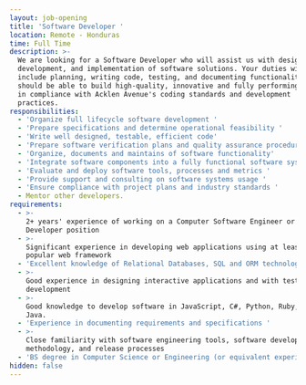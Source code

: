 ```yaml
---
layout: job-opening
title: 'Software Developer '
location: Remote - Honduras
time: Full Time
description: >-
  We are looking for a Software Developer who will assist us with design,
  development, and implementation of software solutions. Your duties will
  include planning, writing code, testing, and documenting functionality. You
  should be able to build high-quality, innovative and fully performing software
  in compliance with Acklen Avenue's coding standards and development
  practices. 
responsibilities:
  - 'Organize full lifecycle software development '
  - 'Prepare specifications and determine operational feasibility '
  - 'Write well designed, testable, efficient code'
  - 'Prepare software verification plans and quality assurance procedures '
  - 'Organize, documents and maintains of software functionality'
  - 'Integrate software components into a fully functional software system '
  - 'Evaluate and deploy software tools, processes and metrics '
  - 'Provide support and consulting on software systems usage '
  - 'Ensure compliance with project plans and industry standards '
  - Mentor other developers.
requirements:
  - >-
    2+ years' experience of working on a Computer Software Engineer or Software
    Developer position 
  - >-
    Significant experience in developing web applications using at least one
    popular web framework 
  - 'Excellent knowledge of Relational Databases, SQL and ORM technologies '
  - >-
    Good experience in designing interactive applications and with test-driven
    development 
  - >-
    Good knowledge to develop software in JavaScript, C#, Python, Ruby, PHP or
    Java. 
  - 'Experience in documenting requirements and specifications '
  - >-
    Close familiarity with software engineering tools, software development
    methodology, and release processes 
  - 'BS degree in Computer Science or Engineering (or equivalent experience) '
hidden: false
---
```


